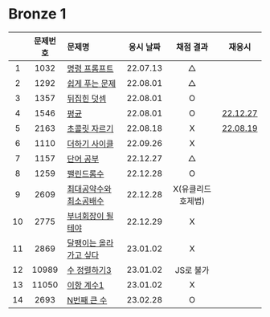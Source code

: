 # Bronze 1

|     | 문제번호 | 문제명                               | 응시 날짜 |     채점 결과     |            재응시            |
| :-: | :------: | :----------------------------------- | :-------: | :---------------: | :--------------------------: |
|  1  |   1032   | [명령 프롬프트](./1032.js)           | 22.07.13  |         △         |
|  2  |   1292   | [쉽게 푸는 문제](./1292.js)          | 22.08.01  |         △         |
|  3  |   1357   | [뒤집힌 덧셈](./1357.js)             | 22.08.01  |         O         |
|  4  |   1546   | [평균](./1546.js)                    | 22.08.01  |         O         | [22.12.27](./replay/1546.js) |
|  5  |   2163   | [초콜릿 자르기](./2163.js)           | 22.08.18  |         X         | [22.08.19](./replay/2163.js) |
|  6  |   1110   | [더하기 사이클](./1110.js)           | 22.09.26  |         X         |
|  7  |   1157   | [단어 공부](./1157.js)               | 22.12.27  |         △         |
|  8  |   1259   | [팰린드롬수](./1259.js)              | 22.12.28  |         O         |
|  9  |   2609   | [최대공약수와 최소공배수](./2609.js) | 22.12.28  | X(유클리드호제법) |
| 10  |   2775   | [부녀회장이 될테야](./2775.js)       | 22.12.29  |         X         |
| 11  |   2869   | [달팽이는 올라가고 싶다](./2869.js)  | 23.01.02  |         X         |
| 12  |  10989   | [수 정렬하기3](./10989.js)           | 23.01.02  |     JS로 불가     |
| 13  |  11050   | [이항 계수1](./11050.js)             | 23.01.02  |         X         |
| 14  |   2693   | [N번째 큰 수](./2693.js)             | 23.02.28  |         O         |
